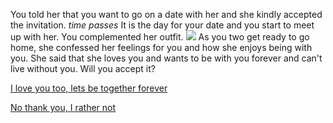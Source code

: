 You told her that you want to go on a date with her and she kindly accepted the invitation. *_time passes_* It is the day for your date and you start to meet up with her. You complemented her outfit.
![](https://i.redd.it/d8805l7h3pj31.png)
  As you two get ready to go home, she confessed
her feelings for you and how she enjoys being with you. She said that she loves you and wants to be with you forever and can't live without you. Will you accept it?

  [I love you too, lets be together forever](ending1.md)

  [No thank you, I rather not](sadness.md)
